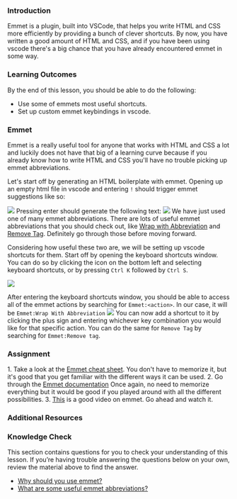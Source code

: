 ### Introduction

Emmet is a plugin, built into VSCode, that helps you write HTML and CSS more efficiently by providing a bunch of clever shortcuts. By now, you have written a good amount of HTML and CSS, and if you have been using vscode there's a big chance that you have already encountered emmet in some way.

### Learning Outcomes

By the end of this lesson, you should be able to do the following:

- Use some of emmets most useful shortcuts.
- Set up custom emmet keybindings in vscode.

### Emmet

Emmet is a really useful tool for anyone that works with HTML and CSS a lot and luckily does not have that big of a learning curve because if you already know how to write HTML and CSS you'll have no trouble picking up emmet abbreviations.

Let's start off by generating an HTML boilerplate with emmet. Opening up an empty html file in vscode and entering `!` should trigger emmet suggestions like so:

<img src="https://i.imgur.com/pUgPS0S.png">
Pressing enter should generate the following text:
<img src="https://i.imgur.com/RFf5kit.png">
We have just used one of many emmet abbreviations. There are lots of useful emmet abbreviations that you should check out, like <a href="https://docs.emmet.io/actions/wrap-with-abbreviation/">Wrap with Abbreviation</a> and <a href="https://docs.emmet.io/actions/remove-tag/">Remove Tag</a>. Definitely go through those before moving forward.

Considering how useful these two are, we will be setting up vscode shortcuts for them.
Start off by opening the keyboard shortcuts window. You can do so by clicking the icon on the bottom left and selecting keyboard shortcuts, or by pressing `Ctrl K` followed by `Ctrl S`.

<img src="https://i.imgur.com/ZKrMLCR.png">

After entering the keyboard shortcuts window, you should be able to access all of the emmet actions by searching for `Emmet:<action>`. In our case, it will be `Emmet:Wrap With Abbreviation`
<img src="https://i.imgur.com/PnHroOq.png">
You can now add a shortcut to it by clicking the plus sign and entering whichever key combination you would like for that specific action.
You can do the same for `Remove Tag` by searching for `Emmet:Remove tag`.

### Assignment

<div class="lesson-content__panel" markdown="1">
1. Take a look at the <a href="https://docs.emmet.io/cheat-sheet/">Emmet cheat sheet</a>. You don't have to memorize it, but it's good that you get familiar with the different ways it can be used.
2. Go through the <a href="https://docs.emmet.io/">Emmet documentation</a> Once again, no need to memorize everything but it would be good if you played around with all the different possibilities.
3. <a href="https://www.youtube.com/watch?v=V8vizNQKtx0">This</a> is a good video on emmet. Go ahead and watch it.
</div>

### Additional Resources

### Knowledge Check

This section contains questions for you to check your understanding of this lesson. If you’re having trouble answering the questions below on your own, review the material above to find the answer.

- <a class="knowledge-check-link" href="#emmet">Why should you use emmet?</a>
- <a class="knowledge-check-link" href="#emmet">What are some useful emmet abbreviations?</a>
